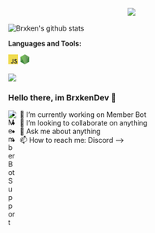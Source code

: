 <p align='center'>
  <a href="#"><img src="https://badges.pufler.dev/visits/brxkendev/brxkendev"></a>
</p>

![Brxken's github stats](https://github-readme-stats.vercel.app/api?username=brxkendev)

**Languages and Tools:**  

<code><img height="20" src="https://raw.githubusercontent.com/github/explore/80688e429a7d4ef2fca1e82350fe8e3517d3494d/topics/javascript/javascript.png"></code>
<code><img height="20" src="https://raw.githubusercontent.com/github/explore/80688e429a7d4ef2fca1e82350fe8e3517d3494d/topics/nodejs/nodejs.png"></code>    

<a href="https://github.com/BrxkenDev">
  <img align="center" src="https://github-readme-stats.vercel.app/api/top-langs/?username=brxkendev&theme=light&hide_langs_below=1" />
</a>



### Hello there, im BrxkenDev 👋
<a href
 ="https://discord.gg/TgwHKd9">
  <img align="left" alt="Member Bot Support" width="16px" src="https://cdn.jsdelivr.net/npm/simple-icons@v3/icons/discord.svg" />
</a>

- 🔭 I’m currently working on Member Bot
- 👯 I’m looking to collaborate on anything
- 💬 Ask me about anything
- 📫 How to reach me: Discord
-->
